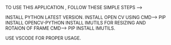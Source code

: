 TO USE THIS APPLICATION , FOLLOW THESE SIMPLE STEPS -->

INSTALL PYTHON LATEST VERSION.
INSTALL OPEN CV USING CMD-->  PIP INSTALL OPENCV-PYTHON 
INSTALL IMUTILS FOR RESIZING AND ROTAION OF FRAME CMD--> PIP INSTALL IMUTILS.

USE VSCODE FOR PROPER USAGE.
